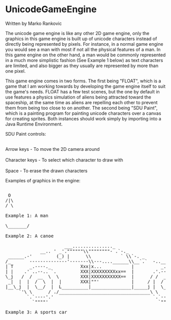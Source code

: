 # UnicodeGameEngine

Written by Marko Rankovic


The unicode game engine is like any other 2D game engine, only the graphics in this game engine is built up of unicode characters instead of directly being represented by pixels. For instance, in a normal game engine you would see a man with most if not all the physical features of a man. In this game engine on the other hand, a man would be commonly represented in a much more simplistic fashion (See Example 1 below) as text characters are limited, and also bigger as they usually are represented by more than one pixel.


This game engine comes in two forms. The first being "FLOAT", which is a game that I am working towards by developing the game engine itself to suit the game's needs. FLOAT has a few test scenes, but the one by default in use features a physics simulation of aliens being attracted toward the spaceship, at the same time as aliens are repelling each other to prevent them from being too close to on another. The second being "SDU Paint", which is a painting program for painting unicode characters over a canvas for creating sprites. Both instances should work simply by importing into a Java Runtime Environment.


SDU Paint controls:

<br> Arrow keys - To move the 2D camera around </br>
<br> Character keys - To select which character to draw with </br>
<br> Space - To erase the drawn characters </br>




Examples of graphics in the engine:

<pre>

 O
/|\
/ \

Example 1: A man

\_______/

Example 2: A canoe 

                      ___..............._
             __.. ' _'.""""""\\""""""""- .`-._
 ______.-'         (_) |      \\           ` \\`-. _
/_       --------------'-------\\---....______\\__`.`  -..___
| T      _.----._           Xxx|x...           |          _.._`--. _
| |    .' ..--.. `.         XXX|XXXXXXXXXxx==  |       .'.---..`.     -._
\_j   /  /  __  \  \        XXX|XXXXXXXXXXX==  |      / /  __  \ \        `-.
 _|  |  |  /  \  |  |       XXX|""'            |     / |  /  \  | |          |
|__\_j  |  \__/  |  L__________|_______________|_____j |  \__/  | L__________J
     `'\ \      / ./__________________________________\ \      / /___________\
        `.`----'.'                                     `.`----'.'
          `""""'                                         `""""'
         
Example 3: A sports car

</pre>

